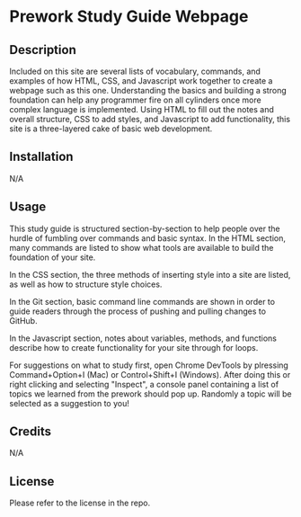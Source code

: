 # Prework Study Guide Webpage

## Description

Included on this site are several lists of vocabulary, commands, and examples of how HTML, CSS, and Javascript work together to create a webpage such as this one. Understanding the basics and building a strong foundation can help any programmer fire on all cylinders once more complex language is implemented. Using HTML to fill out the notes and overall structure, CSS to add styles, and Javascript to add functionality, this site is a three-layered cake of basic web development.

## Installation

N/A 

## Usage

This study guide is structured section-by-section to help people over the hurdle of fumbling over commands and basic syntax. In the HTML section, many commands are listed to show what tools are available to build the foundation of your site. 

In the CSS section, the three methods of inserting style into a site are listed, as well as how to structure style choices. 

In the Git section, basic command line commands are shown in order to guide readers through the process of pushing and pulling changes to GitHub. 

In the Javascript section, notes about variables, methods, and functions describe how to create functionality for your site through for loops. 

For suggestions on what to study first, open Chrome DevTools by plressing Command+Option+I (Mac) or Control+Shift+I (Windows). After doing this or right clicking and selecting "Inspect", a console panel containing a list of topics we learned from the prework should pop up. Randomly a topic will be selected as a suggestion to you! 

## Credits

N/A 

## License

Please refer to the license in the repo.